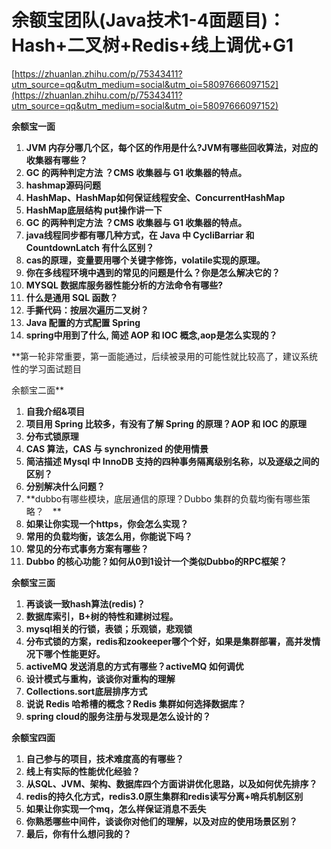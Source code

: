 # 余额宝团队(Java技术1-4面题目)：Hash+二叉树+Redis+线上调优+G1

[https://zhuanlan.zhihu.com/p/75343411?utm_source=qq&utm_medium=social&utm_oi=58097666097152](https://zhuanlan.zhihu.com/p/75343411?utm_source=qq&utm_medium=social&utm_oi=58097666097152)

**余额宝一面**

1. **JVM 内存分哪几个区，每个区的作用是什么?JVM有哪些回收算法，对应的收集器有哪些？**
2. **GC 的两种判定方法 ？CMS 收集器与 G1 收集器的特点。**
3. **hashmap源码问题**
4. **HashMap、HashMap如何保证线程安全、ConcurrentHashMap**
5. **HashMap底层结构 put操作讲一下**
6. **GC 的两种判定方法 ？CMS 收集器与 G1 收集器的特点。**
7. **java线程同步都有哪几种方式，在 Java 中 CycliBarriar 和 CountdownLatch 有什么区别？**
8. **cas的原理，变量要用哪个关键字修饰，volatile实现的原理。**
9. **你在多线程环境中遇到的常见的问题是什么？你是怎么解决它的？**
10. **MYSQL 数据库服务器性能分析的方法命令有哪些?**
11. **什么是通用 SQL 函数？**
12. **手撕代码：按层次遍历二叉树？**
13. **Java 配置的方式配置 Spring**
14. **spring中用到了什么, 简述 AOP 和 IOC 概念,aop是怎么实现的？**

**第一轮非常重要，第一面能通过，后续被录用的可能性就比较高了，建议系统性的学习面试题目  

余额宝二面**

1. **自我介绍&项目**
2. **项目用 Spring 比较多，有没有了解 Spring 的原理？AOP 和 IOC 的原理**
3. **分布式锁原理**
4. **CAS 算法，CAS 与 synchronized 的使用情景**
5. **简洁描述 Mysql 中 InnoDB 支持的四种事务隔离级别名称，以及逐级之间的区别？**
6. **分别解决什么问题？**
7. **dubbo有哪些模块，底层通信的原理？Dubbo 集群的负载均衡有哪些策略？　**
8. **如果让你实现一个https，你会怎么实现？**
9. **常用的负载均衡，该怎么用，你能说下吗？**
10. **常见的分布式事务方案有哪些？**
11. **Dubbo 的核心功能？如何从0到1设计一个类似Dubbo的RPC框架？**

**余额宝三面**

1. **再谈谈一致hash算法(redis)？**
2. **数据库索引，B+树的特性和建树过程。**
3. **mysql相关的行锁，表锁；乐观锁，悲观锁**
4. **分布式锁的方案，redis和zookeeper哪个个好，如果是集群部署，高并发情况下哪个性能更好。**
5. **activeMQ 发送消息的方式有哪些？activeMQ 如何调优**
6. **设计模式与重构，谈谈你对重构的理解**
7. **Collections.sort底层排序方式**
8. **说说 Redis 哈希槽的概念？Redis 集群如何选择数据库？**
9. **spring cloud的服务注册与发现是怎么设计的？**

**余额宝四面**

1. **自己参与的项目，技术难度高的有哪些？**
2. **线上有实际的性能优化经验？**
3. **从SQL、JVM、架构、数据库四个方面讲讲优化思路，以及如何优先排序？**
4. **redis的持久化方式，redis3.0原生集群和redis读写分离+哨兵机制区别**
5. **如果让你实现一个mq，怎么样保证消息不丢失**
6. **你熟悉哪些中间件，谈谈你对他们的理解，以及对应的使用场景区别？**
7. **最后，你有什么想问我的？**
